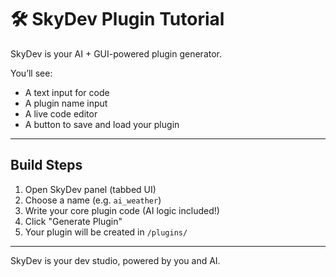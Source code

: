 # **🛠️ SkyDev Plugin Tutorial**

SkyDev is your AI + GUI-powered plugin generator.

You’ll see:

- A text input for code
- A plugin name input
- A live code editor
- A button to save and load your plugin

---

## **Build Steps**

1. Open SkyDev panel (tabbed UI)
2. Choose a name (e.g. `ai_weather`)
3. Write your core plugin code (AI logic included!)
4. Click "Generate Plugin"
5. Your plugin will be created in `/plugins/`

---

SkyDev is your dev studio, powered by you and AI.